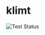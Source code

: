 # klimt

![Test Status](https://github.com/zcnst/klimt/actions/workflows/rspec_test.yaml/badge.svg)
